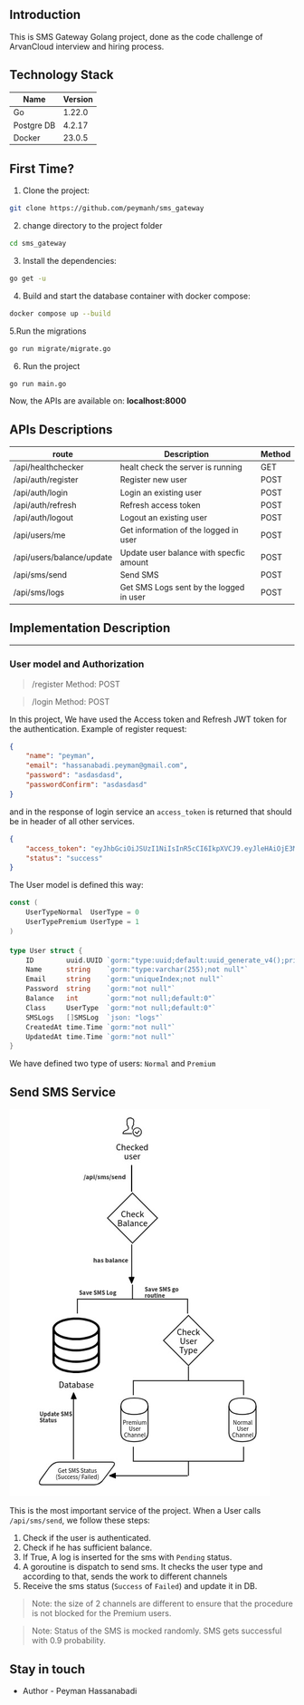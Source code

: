 ## Introduction

This is SMS Gateway Golang project, done as the code challenge of ArvanCloud interview and hiring process.

## Technology Stack 
| Name                  | Version |
|-----------------------|---------|
| Go                    | 1.22.0  |
| Postgre DB            | 4.2.17  |
| Docker                | 23.0.5  |


## First Time?

1. Clone the project:
```bash
git clone https://github.com/peymanh/sms_gateway
```

2. change directory to the project folder
```bash
cd sms_gateway
```

3. Install the dependencies:
```bash
go get -u
```

4. Build and start the database container with docker compose:
```bash
docker compose up --build
```
5.Run the migrations
```bash
go run migrate/migrate.go
```

6. Run the project
```bash
go run main.go
```


Now, the APIs are available on: **localhost:8000**

## APIs Descriptions

| route           | Description                             | Method |
|-----------------|-----------------------------------------|--------|
| /api/healthchecker        | healt check the server is running       | GET    |
| /api/auth/register        | Register new user                       | POST   |
| /api/auth/login           | Login an existing user                  | POST   |
| /api/auth/refresh         | Refresh access token                    | POST   |
| /api/auth/logout          | Logout an existing user                 | POST   |
| /api/users/me             | Get information of the logged in user   | POST   |
| /api/users/balance/update | Update user balance with specfic amount | POST   |
| /api/sms/send             | Send SMS                                | POST   |
| /api/sms/logs             | Get SMS Logs sent by the logged in user | POST   |

## Implementation Description
__________________
### User model and Authorization

> /register Method: POST

> /login Method: POST

In this project, We have used the Access token and Refresh JWT token for the authentication. Example of register request:

```json
{
	"name": "peyman",
    "email": "hassanabadi.peyman@gmail.com",
    "password": "asdasdasd",
    "passwordConfirm": "asdasdasd"
}
```
and in the response of login service an `access_token` is returned that should be in header of all other services.

```json
{
    "access_token": "eyJhbGciOiJSUzI1NiIsInR5cCI6IkpXVCJ9.eyJleHAiOjE3MzU3Mjk4NzksImlhdCI6MTczNTcyODk3OSwibmJmIjoxNzM1NzI4OTc5LCJzdWIiOiIxZWU3MGY3ZS0xOWFmLTRmNzctOTJiMS00MjE4MGE4ZmY0MDMifQ.cGU5maN27YbDyDIoZPXwUDvqtAIdKmIfT4WsNf8AJNXF1Vd_SvsP6uFFfUKposFbm-54FAemDj95LaZ6YI29jg",
    "status": "success"
}
```

The User model is defined this way:

```go
const (
	UserTypeNormal  UserType = 0
	UserTypePremium UserType = 1
)

type User struct {
	ID        uuid.UUID `gorm:"type:uuid;default:uuid_generate_v4();primary_key"`
	Name      string    `gorm:"type:varchar(255);not null"`
	Email     string    `gorm:"uniqueIndex;not null"`
	Password  string    `gorm:"not null"`
	Balance   int       `gorm:"not null;default:0"`
	Class     UserType  `gorm:"not null;default:0"`
	SMSLogs   []SMSLog  `json: "logs"`
	CreatedAt time.Time `gorm:"not null"`
	UpdatedAt time.Time `gorm:"not null"`
}
```
We have defined two type of users: `Normal` and `Premium`



## Send SMS Service

![SendSMSDiagram.jpg](SendSMSDiagram.jpg)


This is the most important service of the project.
When a User calls `/api/sms/send`, we follow these steps:
1. Check if the user is authenticated.
2. Check if he has sufficient balance.
3. If True, A log is inserted for the sms with `Pending` status.
4. A goroutine is dispatch to send sms. It checks the user type and according to that, sends the work to different channels
5. Receive the sms status (`Success` of `Failed`) and update it in DB.

>Note: the size of 2 channels are different to ensure that the procedure is not blocked for the Premium users.

>Note: Status of the SMS is mocked randomly. SMS gets successful with 0.9 probability.


## Stay in touch

- Author - Peyman Hassanabadi


